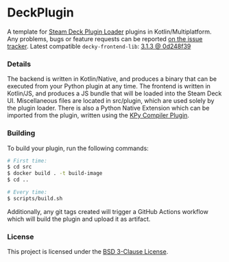 # DeckPlugin

A template for [Steam Deck Plugin Loader](https://github.com/SteamDeckHomebrew/decky-loader) plugins in Kotlin/Multiplatform.
Any problems, bugs or feature requests can be reported [on the issue tracker](https://youtrack.martmists.com/issues/DK).
Latest compatible `decky-frontend-lib`: [3.1.3 @ 0d248f39](https://github.com/SteamDeckHomebrew/decky-frontend-lib/commit/0d248f3987ee498c0cb55a4db1f099edf8288de3)

### Details

The backend is written in Kotlin/Native, and produces a binary that can be executed from your Python plugin at any time.
The frontend is written in Kotlin/JS, and produces a JS bundle that will be loaded into the Steam Deck UI.
Miscellaneous files are located in src/plugin, which are used solely by the plugin loader.
There is also a Python Native Extension which can be imported from the plugin, written using the [KPy Compiler Plugin](https://github.com/martmists-gh/kpy-plugin).

### Building

To build your plugin, run the following commands:

```bash
# First time:
$ cd src
$ docker build . -t build-image
$ cd ..

# Every time:
$ scripts/build.sh 
```

Additionally, any git tags created will trigger a GitHub Actions workflow which will build the plugin and upload it as artifact.

### License

This project is licensed under the [BSD 3-Clause License](LICENSE).
